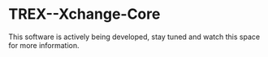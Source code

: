 # TREX--Xchange-Core

This software is actively being developed, stay tuned and watch this space for more information.

